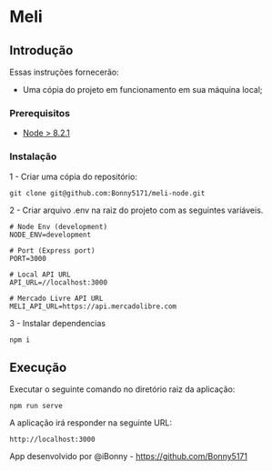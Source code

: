 # Meli

## Introdução

Essas instruções fornecerão:
- Uma cópia do projeto em funcionamento em sua máquina local;

### Prerequisitos

* [Node > 8.2.1](https://nodejs.org/en/)

### Instalação

1 - Criar uma cópia do repositório:

```
git clone git@github.com:Bonny5171/meli-node.git
```

2 - Criar arquivo .env na raiz do projeto com as seguintes variáveis.

```
# Node Env (development)
NODE_ENV=development

# Port (Express port)
PORT=3000

# Local API URL
API_URL=//localhost:3000

# Mercado Livre API URL
MELI_API_URL=https://api.mercadolibre.com
```

3 - Instalar dependencias

```
npm i
```

## Execução

Executar o seguinte comando no diretório raiz da aplicação:

```
npm run serve
```

A aplicação irá responder na seguinte URL:

```
http://localhost:3000
```

App desenvolvido por @iBonny - https://github.com/Bonny5171
